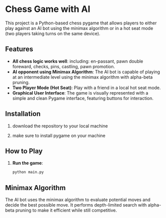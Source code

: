 # Chess Game with AI

This project is a Python-based chess pygame that allows players to either play against an AI bot using the minimax algorithm or in a hot seat mode (two players taking turns on the same device).

## Features

- **All chess logic works well**: including: en-passant, pawn double foreward, checks, pins, castling, pawn promotion.
- **AI opponent using Minimax Algorithm**: The AI bot is capable of playing at an intermediate level using the minimax algorithm with alpha-beta pruning.
- **Two Player Mode (Hot Seat)**: Play with a friend in a local hot seat mode.
- **Graphical User Interface**: The game is visually represented with a simple and clean Pygame interface, featuring buttons for interaction.

## Installation

1. download the repository to your local machine

2. make sure to install pygame on your machine

## How to Play

1. **Run the game**:
    ```bash
    python main.py
    ```


## Minimax Algorithm

The AI bot uses the minimax algorithm to evaluate potential moves and decide the best possible move. It performs depth-limited search with alpha-beta pruning to make it efficient while still competitive.
